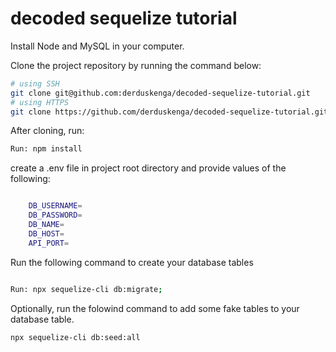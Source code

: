 # decoded sequelize tutorial

Install Node and MySQL in your computer.

Clone the project repository by running the command below:

```bash
# using SSH
git clone git@github.com:derduskenga/decoded-sequelize-tutorial.git
# using HTTPS
git clone https://github.com/derduskenga/decoded-sequelize-tutorial.git
```
After cloning, run:

```bash
Run: npm install
```
create a .env file in project root directory and provide values of the following: 
```bash

    DB_USERNAME=
    DB_PASSWORD=
    DB_NAME=
    DB_HOST=
    API_PORT=
   ```
   
Run the following command to create your database tables
```bash

Run: npx sequelize-cli db:migrate;
```
Optionally, run the folowind command to add some fake tables to your database table. 

```bash 
npx sequelize-cli db:seed:all
```

